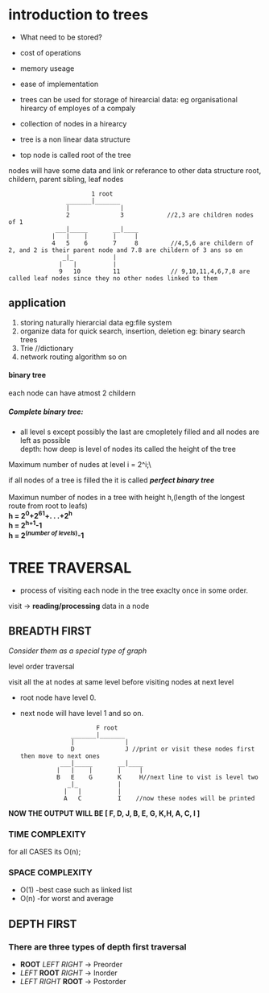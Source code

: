 # introduction to trees
- What need to be stored?
- cost of operations
- memory useage
- ease of implementation

- trees can be used for storage of hirearcial  data:
eg organisational hirearcy of employes of a compaly
 - collection of nodes in a hirearcy
 - tree is a non linear data structure
 - top node is called root of the tree

nodes will have some data and link or referance to other data structure
root, childern, parent sibling, leaf nodes
                            
                           1 root
                    _______|_______       
                    |              |
                    2              3            //2,3 are children nodes of 1
                 ___|_____       __|____
                |   |    |       |     |
                4   5    6       7     8         //4,5,6 are childern of 2, and 2 is their parent node and 7.8 are childern of 3 ans so on 
                   _|_           |
                  |   |          |
                  9   10         11              // 9,10,11,4,6,7,8 are called leaf nodes since they no other nodes linked to them
## application
1. storing naturally hierarcial data eg:file system
2. organize data for quick search, insertion, deletion eg: binary search trees
3. Trie //dictionary
4. network routing algorithm 
so on 

#### binary tree
each node can have atmost 2 childern
##### Complete binary tree:
- all level s except possibly the last are cmopletely filled and all nodes are left as possible\
depth: how deep is level of nodes its called the height of the tree

Maximum number of nudes at level i = 2^i;\

if all nodes of a tree is filled the it is called **_perfect binary tree_**\
\
Maximun number of nodes in a tree with height h,(length of the longest route from root to leafs) \
**h = 2<sup>0</sup>+2<sup>61</sup>+. . .+2<sup>h</sup>**\
**h = 2<sup>h+1</sup>-1**\
**h = 2<sup>(_number of levels_)</sup>-1**


# TREE TRAVERSAL
- process of visiting each node in the tree exaclty once in some order.


visit -> **reading/processing** data in a node

## BREADTH FIRST
*_Consider them as a special type of graph_*

level order traversal 

visit all the at nodes at same level before visiting nodes at next level
- root node have level 0.
- next node will have level 1 and so on.

                           F root
                    _______|_______       
                    |              |
                    D              J //print or visit these nodes first then move to next ones 
                 ___|_____       __|____
                |   |    |       |     |
                B   E    G       K     H//next line to vist is level two
                   _|_           |
                  |   |          |
                  A   C          I    //now these nodes will be printed
                  
**NOW THE OUTPUT WILL BE [ F, D, J, B, E, G, K,H, A, C, I ]**
### TIME COMPLEXITY
for all CASES its O(n);
### SPACE COMPLEXITY
- O(1) -best case such as linked list
 - O(n) -for worst and average 


## DEPTH FIRST
### There are three types of depth first traversal
- **ROOT** *LEFT* *RIGHT* -> Preorder
- _LEFT_ **ROOT** _RIGHT_ -> Inorder
- _LEFT_ _RIGHT_ __ROOT__ -> Postorder